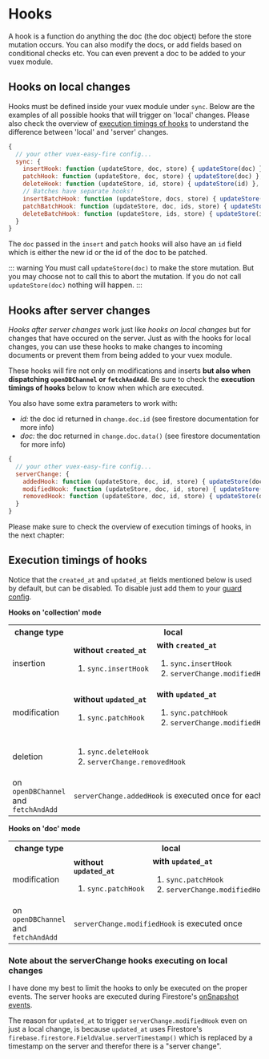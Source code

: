 # Hooks

A hook is a function do anything the doc (the doc object) before the store mutation occurs. You can also modify the docs, or add fields based on conditional checks etc. You can even prevent a doc to be added to your vuex module.

## Hooks on local changes

Hooks must be defined inside your vuex module under `sync`. Below are the examples of all possible hooks that will trigger on 'local' changes. Please also check the overview of [execution timings of hooks](#execution-timings-of-hooks) to understand the difference between 'local' and 'server' changes.

```js
{
  // your other vuex-easy-fire config...
  sync: {
    insertHook: function (updateStore, doc, store) { updateStore(doc) },
    patchHook: function (updateStore, doc, store) { updateStore(doc) },
    deleteHook: function (updateStore, id, store) { updateStore(id) },
    // Batches have separate hooks!
    insertBatchHook: function (updateStore, docs, store) { updateStore(doc) },
    patchBatchHook: function (updateStore, doc, ids, store) { updateStore(doc, ids) },
    deleteBatchHook: function (updateStore, ids, store) { updateStore(ids) },
  }
}
```

The `doc` passed in the `insert` and `patch` hooks will also have an `id` field which is either the new id or the id of the doc to be patched.

::: warning You must call `updateStore(doc)` to make the store mutation.
But you may choose not to call this to abort the mutation. If you do not call `updateStore(doc)` nothing will happen.
:::

## Hooks after server changes

_Hooks after server changes_ work just like _hooks on local changes_ but for changes that have occured on the server. Just as with the hooks for local changes, you can use these hooks to make changes to incoming documents or prevent them from being added to your vuex module.

These hooks will fire not only on modifications and inserts **but also when dispatching `openDBChannel` or `fetchAndAdd`**. Be sure to check the **execution timings of hooks** below to know when which are executed.

You also have some extra parameters to work with:

- *id:* the doc id returned in `change.doc.id` (see firestore documentation for more info)
- *doc:* the doc returned in `change.doc.data()` (see firestore documentation for more info)

```js
{
  // your other vuex-easy-fire config...
  serverChange: {
    addedHook: function (updateStore, doc, id, store) { updateStore(doc) },
    modifiedHook: function (updateStore, doc, id, store) { updateStore(doc) },
    removedHook: function (updateStore, doc, id, store) { updateStore(doc) },
  }
}
```

Please make sure to check the overview of execution timings of hooks, in the next chapter:

## Execution timings of hooks

Notice that the `created_at` and `updated_at` fields mentioned below is used by default, but can be disabled. To disable just add them to your [guard config](extra-features.html#fillables-and-guard).

**Hooks on 'collection' mode**

<table>
  <tr>
    <th>change type</th>
    <th colspan="2">local</th>
    <th>server</th>
  </tr>
  <tr>
    <td>insertion</td>
    <td>
      <b>without <code>created_at</code></b>
      <ol>
        <li><code>sync.insertHook</code></li>
      </ol>
    </td>
    <td>
      <b>with <code>created_at</code></b>
      <ol>
        <li><code>sync.insertHook</code></li>
        <li><code>serverChange.modifiedHook</code></li>
      </ol>
    </td>
    <td><code>serverChange.addedHook</code></td>
  </tr>
  <tr>
    <td>modification</td>
    <td>
      <b>without <code>updated_at</code></b>
      <ol>
        <li><code>sync.patchHook</code></li>
      </ol>
    </td>
    <td>
      <b>with <code>updated_at</code></b>
      <ol>
        <li><code>sync.patchHook</code></li>
        <li><code>serverChange.modifiedHook</code></li>
      </ol>
    </td>
    <td><code>serverChange.modifiedHook</code></td>
  </tr>
  <tr>
    <td>deletion</td>
    <td colspan="2">
      <ol>
        <li><code>sync.deleteHook</code></li>
        <li><code>serverChange.removedHook</code></li>
      </ol>
    </td>
    <td><code>serverChange.removedHook</code></td>
  </tr>
  <tr>
    <td>on <code>openDBChannel</code><br>and<br><code>fetchAndAdd</code></td>
    <td colspan="3"><code>serverChange.addedHook</code> is executed once for each doc</td>
  </tr>
</table>

**Hooks on 'doc' mode**

<table>
  <tr>
    <th>change type</th>
    <th colspan="2">local</th>
    <th>server</th>
  </tr>
  <tr>
    <td>modification</td>
    <td>
      <b>without <code>updated_at</code></b>
      <ol>
        <li><code>sync.patchHook</code></li>
      </ol>
    </td>
    <td>
      <b>with <code>updated_at</code></b>
      <ol>
        <li><code>sync.patchHook</code></li>
        <li><code>serverChange.modifiedHook</code></li>
      </ol>
    </td>
    <td><code>serverChange.modifiedHook</code></td>
  </tr>
  <tr>
    <td>on <code>openDBChannel</code><br>and<br><code>fetchAndAdd</code></td>
    <td colspan="3"><code>serverChange.modifiedHook</code> is executed once</td>
  </tr>
</table>

### Note about the serverChange hooks executing on local changes

I have done my best to limit the hooks to only be executed on the proper events. The server hooks are executed during Firestore's [onSnapshot events](https://firebase.google.com/docs/firestore/query-data/listen).

The reason for `updated_at` to trigger `serverChange.modifiedHook` even on just a local change, is because `updated_at` uses Firestore's `firebase.firestore.FieldValue.serverTimestamp()` which is replaced by a timestamp on the server and therefor there is a "server change".
